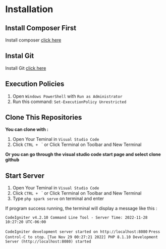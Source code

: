 # Installation 

## Install Composer First
Install composer [click here](https://getcomposer.org/)

## Instal Git
Install Git [click here](https://git-scm.com/downloads)
## Execution Policies
1. Open `Windows PowerShell` with `Run as Administrator`
2. Run this command: `Set-ExecutionPolicy Unrestricted`

## Clone This Repositories
**You can clone with :**
1. Open Your Teminal in `Visual Studio Code`
2. Click `CTRL + ` ` or Click Terminal on Toolbar and New Terminal

**Or you can go through the visual studio code start page and select clone github**

## Start Server
1. Open Your Teminal in `Visual Studio Code`
2. Click `CTRL + ` ` or Click Terminal on Toolbar and New Terminal
3. Type `php spark serve` on terminal and enter

If program success running, the terminal will display a message like this :

`CodeIgniter v4.2.10 Command Line Tool - Server Time: 2022-11-28 10:27:20 UTC-06:00`

`CodeIgniter development server started on http://localhost:8080`
`Press Control-C to stop.`
`[Tue Nov 29 00:27:21 2022] PHP 8.1.10 Development Server (http://localhost:8080) started `